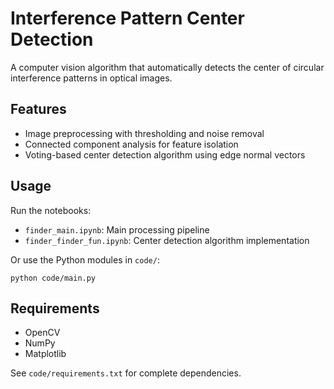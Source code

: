 # Interference Pattern Center Detection

A computer vision algorithm that automatically detects the center of circular interference patterns in optical images.

## Features
- Image preprocessing with thresholding and noise removal
- Connected component analysis for feature isolation
- Voting-based center detection algorithm using edge normal vectors

## Usage
Run the notebooks:
- `finder_main.ipynb`: Main processing pipeline
- `finder_finder_fun.ipynb`: Center detection algorithm implementation

Or use the Python modules in `code/`:
```
python code/main.py
```

## Requirements
- OpenCV
- NumPy
- Matplotlib

See `code/requirements.txt` for complete dependencies.
